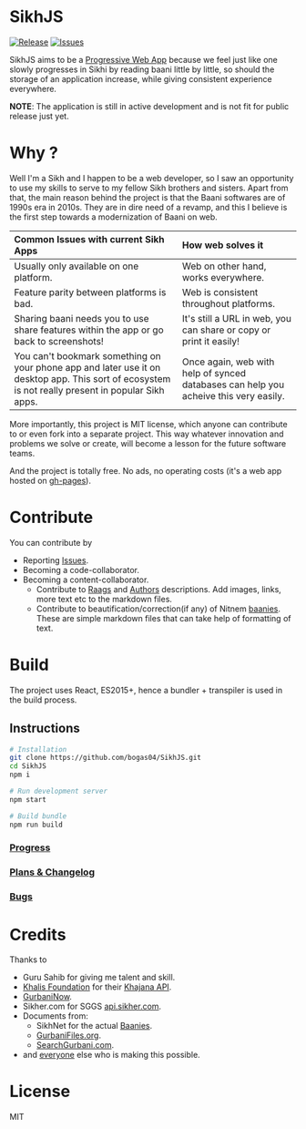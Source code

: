 SikhJS 
==
[![Release](https://img.shields.io/github/release/bogas04/sikhjs.svg)](https://github.com/bogas04/SikhJS/releases)
[![Issues](https://img.shields.io/github/issues/bogas04/sikhjs.svg)](https://github.com/bogas04/SikhJS/issues)


SikhJS aims to be a [Progressive Web App](https://developers.google.com/web/progressive-web-apps/) because we feel just like one slowly progresses in Sikhi by reading baani little by little, so should the storage of an application increase, while giving consistent experience everywhere.

**NOTE**: The application is still in active development and is not fit for public release just yet.

Why ?
==
Well I'm a Sikh and I happen to be a web developer, so I saw an opportunity to use my skills to serve to my fellow Sikh brothers and sisters.  Apart from that, the main reason behind the project is that the Baani softwares are of 1990s era in 2010s.
They are in dire need of a revamp, and this I believe is the first step towards a modernization of Baani on web.

Common Issues with current Sikh Apps | How web solves it
:--|:--|
Usually only available on one platform. | Web on other hand, works everywhere.
Feature parity between platforms is bad.| Web is consistent throughout platforms.
Sharing baani needs you to use share features within the app or go back to screenshots! | It's still a URL in web, you can share or copy or print it easily!
You can't bookmark something on your phone app and later use it on desktop app. This sort of ecosystem is not really present in popular Sikh apps. | Once again, web with help of synced databases can help you acheive this very easily.

More importantly, this project is MIT license, which anyone can contribute to or even fork into a separate project. This way whatever innovation and problems we solve or create, will become a lesson for the future software teams.

And the project is totally free. No ads, no operating costs (it's a web app hosted on [gh-pages](https://pages.github.com/)). 

Contribute
== 
You can contribute by
* Reporting [Issues](https://github.com/bogas04/SikhJS/issues/new).
* Becoming a code-collaborator.
* Becoming a content-collaborator.
  * Contribute to [Raags](https://github.com/bogas04/SikhJS/tree/master/assets/docs/md/raags) and [Authors](https://github.com/bogas04/SikhJS/tree/master/assets/docs/md/authors) descriptions. Add images, links, more text etc to the markdown files.
  * Contribute to beautification/correction(if any) of Nitnem [baanies](https://github.com/bogas04/SikhJS/tree/master/assets/docs/md/baanies). These are simple markdown files that can take help of formatting of text.

Build
==
The project uses React, ES2015+, hence a bundler + transpiler is used in the build process.

## Instructions

```bash
# Installation
git clone https://github.com/bogas04/SikhJS.git
cd SikhJS
npm i

# Run development server
npm start

# Build bundle
npm run build
```

### [Progress](https://github.com/bogas04/SikhJS/milestones?direction=desc&sort=completeness&state=open)

### [Plans & Changelog](./CHANGELOG.md)

### [Bugs](https://github.com/bogas04/SikhJS/labels/bug)

# Credits
Thanks to
* Guru Sahib for giving me talent and skill.
* [Khalis Foundation](https://khalisfoundation.org/) for their [Khajana API](https://github.com/bogas04/khajana-js).
* [GurbaniNow](https://github.com/Sarabveer/gurbaninow).
* Sikher.com for SGGS [api.sikher.com](http://api.sikher.com).
* Documents from:
  * SikhNet for the actual [Baanies](http://www.sikhnet.com/DownloadBanis).
  * [GurbaniFiles.org](http://www.gurbanifiles.org/).
  * [SearchGurbani.com](http://searchgurbani.com/).
* and [everyone](https://github.com/bogas04/SikhJS/graphs/contributors) else who is making this possible.

# License
MIT
